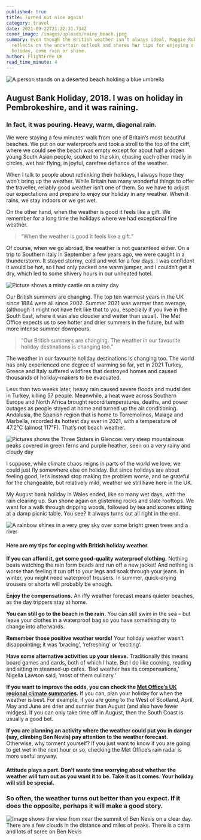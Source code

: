 ```yaml
---
published: true
title: Turned out nice again!
category: travel
date: 2021-09-22T21:22:31.734Z
cover_image: /images/uploads/rainy_beach.jpeg
summary: Even though the British weather isn’t always ideal, Maggie Robertson
  reflects on the uncertain outlook and shares her tips for enjoying a UK
  holiday, come rain or shine.
author: FlightFree UK
read_time_minute: 4
---
```

![A person stands on a deserted beach holding a blue umbrella](/images/uploads/rainy_beach.jpeg "A rainy day in Great Yarmouth")

## August Bank Holiday, 2018. I was on holiday in Pembrokeshire, and it was raining.

### In fact, it was pouring. Heavy, warm, diagonal rain. 

We were staying a few minutes’ walk from one of Britain’s most beautiful beaches. We put on our waterproofs and took a stroll to the top of the cliff, where we could see the beach was empty except for about half a dozen young South Asian people, soaked to the skin, chasing each other madly in circles, wet hair flying, in joyful, carefree defiance of the weather.

When I talk to people about rethinking their holidays, I always hope they won’t bring up the weather. While Britain has many wonderful things to offer the traveller, reliably good weather isn’t one of them. So we have to adjust our expectations and prepare to enjoy our holiday in any weather. When it rains, we stay indoors or we get wet. 

On the other hand, when the weather is good it feels like a gift. We remember for a long time the holidays where we had exceptional fine weather. 

> “When the weather is good it feels like a gift.”

Of course, when we go abroad, the weather is not guaranteed either. On a trip to Southern Italy in September a few years ago, we were caught in a thunderstorm. It stayed stormy, cold and wet for a few days. I was confident it would be hot, so I had only packed one warm jumper, and I couldn’t get it dry, which led to some shivery hours in our unheated hotel.

![Picture shows a misty castle on a rainy day](/images/uploads/warkworth-castle-northumberland.jpeg "Warkworth castle, Northumberland. Still spectacular even in the rain.")

Our British summers are changing. The top ten warmest years in the UK since 1884 were all since 2002. Summer 2021 was warmer than average, (although it might not have felt like that to you, especially if you live in the South East, where it was also cloudier and wetter than usual). The Met Office expects us to see hotter and drier summers in the future, but with more intense summer downpours. 

> “Our British summers are changing. The weather in our favourite holiday destinations is changing too.”

The weather in our favourite holiday destinations is changing too. The world has only experienced one degree of warming so far, yet in 2021 Turkey, Greece and Italy suffered wildfires that destroyed homes and caused thousands of holiday-makers to be evacuated. 

Less than two weeks later, heavy rain caused severe floods and mudslides in Turkey, killing 57 people. Meanwhile, a heat wave across Southern Europe and North Africa brought record temperatures, deaths, and power outages as people stayed at home and turned up the air conditioning. Andalusia, the Spanish region that is home to Torremolinos, Malaga and Marbella, recorded its hottest day ever in 2021, with a temperature of 47.2°C (almost 117°F). That’s not beach weather. 

![Pictures shows the Three Sisters in Glencoe: very steep mountainous peaks covered in green ferns and purple heather, seen on a very rainy and cloudy day](/images/uploads/three-sisters-glencoe.jpeg "The dramatic Three Sisters in Glencoe, Highlands")

I suppose, while climate chaos reigns in parts of the world we love, we could just fly somewhere else on holiday. But since holidays are about feeling good, let’s instead stop making the problem worse, and be grateful for the changeable, but relatively mild, weather we still have here in the UK. 

My August bank holiday in Wales ended, like so many wet days, with the rain clearing up. Sun shone again on glistening rocks and slate rooftops. We went for a walk through dripping woods, followed by tea and scones sitting at a damp picnic table. You see? It always turns out all right in the end.

![A rainbow shines in a very grey sky over some bright green trees and a river](/images/uploads/rainbow.jpeg)

#### Here are my tips for coping with British holiday weather.

**If you can afford it, get some good-quality waterproof clothing.** Nothing beats watching the rain form beads and run off a new jacket! And nothing is worse than feeling it run off to your legs and soak through your jeans. In winter, you might need waterproof trousers. In summer, quick-drying trousers or shorts will probably be enough.

**Enjoy the compensations.** An iffy weather forecast means quieter beaches, as the day trippers stay at home.

**You can still go to the beach in the rain.** You can still swim in the sea – but leave your clothes in a waterproof bag so you have something dry to change into afterwards. 

**Remember those positive weather words!** Your holiday weather wasn’t disappointing; it was ‘bracing’, ‘refreshing’ or ‘exciting’.

**Have some alternative activities up your sleeve.** Traditionally this means board games and cards, both of which I hate. But I do like cooking, reading and sitting in steamed-up cafes. ‘Bad weather has its compensations,’ Nigella Lawson said, ‘most of them culinary.’

**If you want to improve the odds, you can check the [Met Office’s UK regional climate summaries](https://www.metoffice.gov.uk/research/climate/maps-and-data/regional-climates/index).** If you can, plan your holiday for when the weather is best. For example, if you are going to the West of Scotland, April, May and June are drier and sunnier than August (and also have fewer midges). If you can only take time off in August, then the South Coast is usually a good bet.

**If you are planning an activity where the weather could put you in danger (say, climbing Ben Nevis) pay attention to the weather forecast.** Otherwise, why torment yourself? If you just want to know if you are going to get wet in the next hour or so, checking the Met Office’s rain radar is more useful anyway.

#### Attitude plays a part. Don’t waste time worrying about whether the weather will turn out as you want it to be. Take it as it comes. Your holiday will still be special. 

### So often, the weather turns out better than you expect. If it does the opposite, perhaps it will make a good story.

![Image shows the view from near the summit of Ben Nevis on a clear day. There are a few clouds in the distance and miles of peaks. There is a cairn and lots of scree on Ben Nevis](/images/uploads/ben_nevis.jpg "If you are very lucky there is a clear view from the top of Ben Nevis")